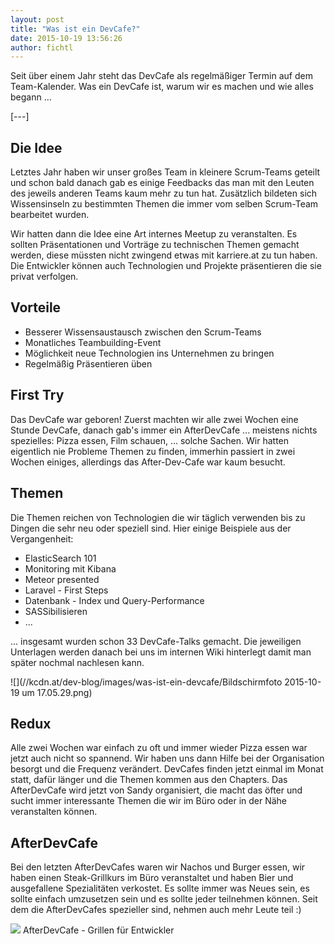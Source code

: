 ```yaml
---
layout: post
title: "Was ist ein DevCafe?"
date: 2015-10-19 13:56:26
author: fichtl
---
```

Seit über einem Jahr steht das DevCafe als regelmäßiger Termin auf dem Team-Kalender. Was ein DevCafe ist, warum wir es machen und wie alles begann ...

[---]

## Die Idee
Letztes Jahr haben wir unser großes Team in kleinere Scrum-Teams geteilt und schon bald danach gab es einige Feedbacks das man mit den Leuten des jeweils anderen Teams kaum mehr zu tun hat. Zusätzlich bildeten sich Wissensinseln zu bestimmten Themen die immer vom selben Scrum-Team bearbeitet wurden.

Wir hatten dann die Idee eine Art internes Meetup zu veranstalten. Es sollten Präsentationen und Vorträge zu technischen Themen gemacht werden, diese müssten nicht zwingend etwas mit karriere.at zu tun haben. Die Entwickler können auch Technologien und Projekte präsentieren die sie privat verfolgen.

## Vorteile
* Besserer Wissensaustausch zwischen den Scrum-Teams
* Monatliches Teambuilding-Event
* Möglichkeit neue Technologien ins Unternehmen zu bringen
* Regelmäßig Präsentieren üben

## First Try
Das DevCafe war geboren! Zuerst machten wir alle zwei Wochen eine Stunde DevCafe, danach gab's immer ein AfterDevCafe ... meistens nichts spezielles: Pizza essen, Film schauen, ... solche Sachen. Wir hatten eigentlich nie Probleme Themen zu finden, immerhin passiert in zwei Wochen einiges, allerdings das After-Dev-Cafe war kaum besucht.

## Themen
Die Themen reichen von Technologien die wir täglich verwenden bis zu Dingen die sehr neu oder speziell sind. Hier einige Beispiele aus der Vergangenheit:

* ElasticSearch 101
* Monitoring mit Kibana
* Meteor presented
* Laravel - First Steps
* Datenbank - Index und Query-Performance
* SASSibilisieren
* ...

... insgesamt wurden schon 33 DevCafe-Talks gemacht. Die jeweiligen Unterlagen werden danach bei uns im internen Wiki hinterlegt damit man später nochmal nachlesen kann.

![](//kcdn.at/dev-blog/images/was-ist-ein-devcafe/Bildschirmfoto 2015-10-19 um 17.05.29.png)

## Redux
Alle zwei Wochen war einfach zu oft und immer wieder Pizza essen war jetzt auch nicht so spannend. Wir haben uns dann Hilfe bei der Organisation besorgt und die Frequenz verändert. DevCafes finden jetzt einmal im Monat statt, dafür länger und die Themen kommen aus den Chapters. Das AfterDevCafe wird jetzt von Sandy organisiert, die macht das öfter und sucht immer interessante Themen die wir im Büro oder in der Nähe veranstalten können.

## AfterDevCafe
Bei den letzten AfterDevCafes waren wir Nachos und Burger essen, wir haben einen Steak-Grillkurs im Büro veranstaltet und haben Bier und ausgefallene Spezialitäten verkostet. Es sollte immer was Neues sein, es sollte einfach umzusetzen sein und es sollte jeder teilnehmen können. Seit dem die AfterDevCafes spezieller sind, nehmen auch mehr Leute teil :)

![](//kcdn.at/dev-blog/images/was-ist-ein-devcafe/IMG_7025.JPG)
AfterDevCafe - Grillen für Entwickler


